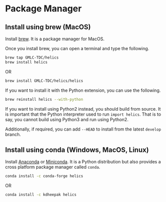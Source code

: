 # Package Manager

## Install using brew (MacOS)

Install [brew](https://brew.sh/). It is a package manager for MacOS.

Once you install brew, you can open a terminal and type the following.

```bash
brew tap GMLC-TDC/helics
brew install helics
```

OR

```bash
brew install GMLC-TDC/helics/helics
```

If you want to install it with the Python extension, you can use the
following.

```bash
brew reinstall helics --with-python
```

If you want to install using Python2 instead, you should build from source.
It is important that the Python interpreter used to run `import helics`.
That is to say, you cannot build using Python3 and run using Python2.

Additionally, if required, you can add `--HEAD` to install from the
latest `develop` branch.

## Install using conda (Windows, MacOS, Linux)

Install [Anaconda](https://www.anaconda.com/download/) or [Miniconda](https://conda.io/en/latest/miniconda.html). It is a Python distribution but also provides a cross platform package manager called `conda`.

```bash
conda install -c conda-forge helics
```

OR

```bash
conda install -c kdheepak helics
```
